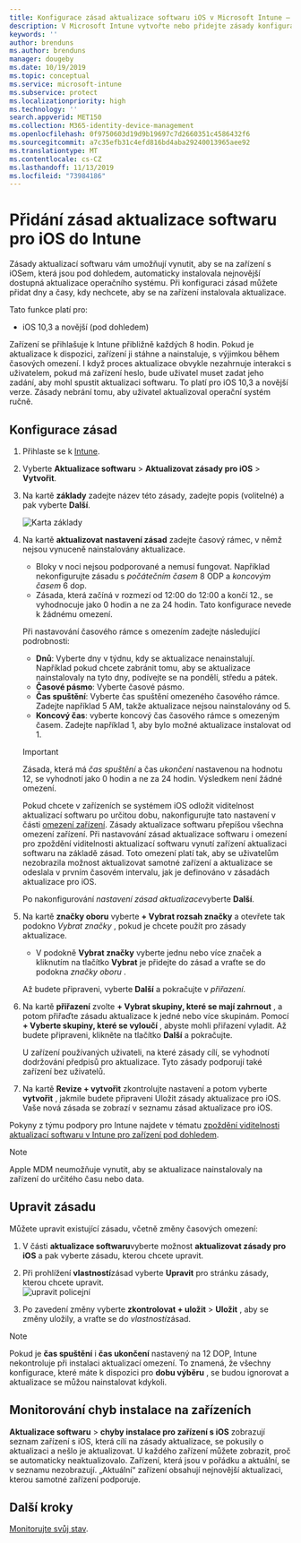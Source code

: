 ```yaml
---
title: Konfigurace zásad aktualizace softwaru iOS v Microsoft Intune – Azure | Microsoft Docs
description: V Microsoft Intune vytvořte nebo přidejte zásady konfigurace, které budou omezovat, kdy se aktualizace softwaru automaticky instalují na zařízení s iOS. Můžete zvolit datum a čas, kdy se aktualizace nemají instalovat. Můžete tyto zásady také přiřadit skupinám, uživatelům nebo zařízením a vyhledat případné chyby instalace.
keywords: ''
author: brenduns
ms.author: brenduns
manager: dougeby
ms.date: 10/19/2019
ms.topic: conceptual
ms.service: microsoft-intune
ms.subservice: protect
ms.localizationpriority: high
ms.technology: ''
search.appverid: MET150
ms.collection: M365-identity-device-management
ms.openlocfilehash: 0f9750603d19d9b19697c7d2660351c4586432f6
ms.sourcegitcommit: a7c35efb31c4efd816bd4aba29240013965aee92
ms.translationtype: MT
ms.contentlocale: cs-CZ
ms.lasthandoff: 11/13/2019
ms.locfileid: "73984186"
---
```

# <a name="add-ios-software-update-policies-in-intune"></a>Přidání zásad aktualizace softwaru pro iOS do Intune

Zásady aktualizací softwaru vám umožňují vynutit, aby se na zařízení s iOSem, která jsou pod dohledem, automaticky instalovala nejnovější dostupná aktualizace operačního systému. Při konfiguraci zásad můžete přidat dny a časy, kdy nechcete, aby se na zařízení instalovala aktualizace.

Tato funkce platí pro:

- iOS 10,3 a novější (pod dohledem)

Zařízení se přihlašuje k Intune přibližně každých 8 hodin. Pokud je aktualizace k dispozici, zařízení ji stáhne a nainstaluje, s výjimkou během časových omezení. I když proces aktualizace obvykle nezahrnuje interakci s uživatelem, pokud má zařízení heslo, bude uživatel muset zadat jeho zadání, aby mohl spustit aktualizaci softwaru. To platí pro iOS 10,3 a novější verze. Zásady nebrání tomu, aby uživatel aktualizoval operační systém ručně.

## <a name="configure-the-policy"></a>Konfigurace zásad

1. Přihlaste se k [Intune](https://go.microsoft.com/fwlink/?linkid=2090973).
2. Vyberte **Aktualizace softwaru** > **Aktualizovat zásady pro iOS** > **Vytvořit**.
3. Na kartě **základy** zadejte název této zásady, zadejte popis (volitelné) a pak vyberte **Další**.

   ![Karta základy](./media/software-updates-ios/basics-tab.png) 

4. Na kartě **aktualizovat nastavení zásad** zadejte časový rámec, v němž nejsou vynuceně nainstalovány aktualizace.  
   - Bloky v noci nejsou podporované a nemusí fungovat. Například nekonfigurujte zásadu s *počátečním časem* 8 ODP a *koncovým časem* 6 dop.
   - Zásada, která začíná v rozmezí od 12:00 do 12:00 a končí 12., se vyhodnocuje jako 0 hodin a ne za 24 hodin. Tato konfigurace nevede k žádnému omezení.

   Při nastavování časového rámce s omezením zadejte následující podrobnosti:

   - **Dnů**: Vyberte dny v týdnu, kdy se aktualizace nenainstalují. Například pokud chcete zabránit tomu, aby se aktualizace nainstalovaly na tyto dny, podívejte se na pondělí, středu a pátek.
   - **Časové pásmo**: Vyberte časové pásmo.
   - **Čas spuštění**: Vyberte čas spuštění omezeného časového rámce. Zadejte například 5 AM, takže aktualizace nejsou nainstalovány od 5.
   - **Koncový čas**: vyberte koncový čas časového rámce s omezeným časem. Zadejte například 1, aby bylo možné aktualizace instalovat od 1.
  
   > [!IMPORTANT]  
   > Zásada, která má *čas spuštění* a čas *ukončení* nastavenou na hodnotu 12, se vyhodnotí jako 0 hodin a ne za 24 hodin. Výsledkem není žádné omezení.  
    
   Pokud chcete v zařízeních se systémem iOS odložit viditelnost aktualizací softwaru po určitou dobu, nakonfigurujte tato nastavení v části [omezení zařízení](../configuration/device-restrictions-ios.md#general). Zásady aktualizace softwaru přepíšou všechna omezení zařízení. Při nastavování zásad aktualizace softwaru i omezení pro zpoždění viditelnosti aktualizací softwaru vynutí zařízení aktualizaci softwaru na základě zásad. Toto omezení platí tak, aby se uživatelům nezobrazila možnost aktualizovat samotné zařízení a aktualizace se odeslala v prvním časovém intervalu, jak je definováno v zásadách aktualizace pro iOS.

   Po nakonfigurování *nastavení zásad aktualizace*vyberte **Další**. 

5. Na kartě **značky oboru** vyberte **+ Vybrat rozsah značky** a otevřete tak podokno *Vybrat značky* , pokud je chcete použít pro zásady aktualizace.
   
   - V podokně **Vybrat značky** vyberte jednu nebo více značek a kliknutím na tlačítko **Vybrat** je přidejte do zásad a vraťte se do podokna *značky oboru* .  

   Až budete připraveni, vyberte **Další** a pokračujte v *přiřazení*.

6. Na kartě **přiřazení** zvolte **+ Vybrat skupiny, které se mají zahrnout** , a potom přiřaďte zásadu aktualizace k jedné nebo více skupinám. Pomocí **+ Vyberte skupiny, které se vyloučí** , abyste mohli přiřazení vyladit. Až budete připraveni, klikněte na tlačítko **Další** a pokračujte. 

   U zařízení používaných uživateli, na které zásady cílí, se vyhodnotí dodržování předpisů pro aktualizace. Tyto zásady podporují také zařízení bez uživatelů.

7. Na kartě **Revize + vytvořit** zkontrolujte nastavení a potom vyberte **vytvořit** , jakmile budete připraveni Uložit zásady aktualizace pro iOS. Vaše nová zásada se zobrazí v seznamu zásad aktualizace pro iOS.


Pokyny z týmu podpory pro Intune najdete v tématu [zpoždění viditelnosti aktualizací softwaru v Intune pro zařízení pod dohledem](https://techcommunity.microsoft.com/t5/Intune-Customer-Success/Delaying-visibility-of-software-updates-in-Intune-for-supervised/ba-p/345753).

> [!NOTE]
> Apple MDM neumožňuje vynutit, aby se aktualizace nainstalovaly na zařízení do určitého času nebo data.

## <a name="edit-a-policy"></a>Upravit zásadu
Můžete upravit existující zásadu, včetně změny časových omezení:

1. V části **aktualizace softwaru**vyberte možnost **aktualizovat zásady pro iOS** a pak vyberte zásadu, kterou chcete upravit.

2. Při prohlížení **vlastností**zásad vyberte **Upravit** pro stránku zásady, kterou chcete upravit.  
   ![upravit policejní](./media/software-updates-ios/edit-policy.png)   

3. Po zavedení změny vyberte **zkontrolovat + uložit**  > **Uložit** , aby se změny uložily, a vraťte se do *vlastností*zásad.  
 
> [!NOTE]
> Pokud je **čas spuštění** i **čas ukončení** nastavený na 12 DOP, Intune nekontroluje při instalaci aktualizací omezení. To znamená, že všechny konfigurace, které máte k dispozici pro **dobu výběru** , se budou ignorovat a aktualizace se můžou nainstalovat kdykoli.  


## <a name="monitor-device-installation-failures"></a>Monitorování chyb instalace na zařízeních
<!-- 1352223 -->
**Aktualizace softwaru** > **chyby instalace pro zařízení s iOS** zobrazují seznam zařízení s iOS, která cílí na zásady aktualizace, se pokusily o aktualizaci a nešlo je aktualizovat. U každého zařízení můžete zobrazit, proč se automaticky neaktualizovalo. Zařízení, která jsou v pořádku a aktuální, se v seznamu nezobrazují. „Aktuální“ zařízení obsahují nejnovější aktualizaci, kterou samotné zařízení podporuje.

## <a name="next-steps"></a>Další kroky

[Monitorujte svůj stav](../configuration/device-profile-monitor.md).
